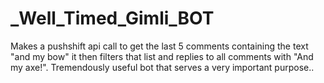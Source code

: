 # _Well_Timed_Gimli_BOT
Makes a pushshift api call to get the last 5 comments containing the text "and my bow" it then filters that list and replies to all comments with "And my axe!". Tremendously useful bot that serves a very important purpose..
